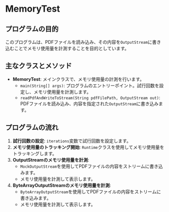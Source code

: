 # MemoryTest

## プログラムの目的
このプログラムは、PDFファイルを読み込み、その内容を`OutputStream`に書き込むことでメモリ使用量を計測することを目的としています。

## 主なクラスとメソッド
- **MemoryTest**: メインクラスで、メモリ使用量の計測を行います。
  - `main(String[] args)`: プログラムのエントリーポイント。試行回数を設定し、メモリ使用量を計測します。
  - `readPdfAndWriteToStream(String pdfFilePath, OutputStream out)`: PDFファイルを読み込み、内容を指定された`OutputStream`に書き込みます。

## プログラムの流れ
1. **試行回数の設定**: `iterations`変数で試行回数を設定します。
2. **メモリ使用量のトラッキング開始**: `Runtime`クラスを使用してメモリ使用量をトラッキングします。
3. **OutputStreamのメモリ使用量を計測**:
   - `MockOutputStream`を使用してPDFファイルの内容をストリームに書き込みます。
   - メモリ使用量を計測して表示します。
4. **ByteArrayOutputStreamのメモリ使用量を計測**:
   - `ByteArrayOutputStream`を使用してPDFファイルの内容をストリームに書き込みます。
   - メモリ使用量を計測して表示します。
